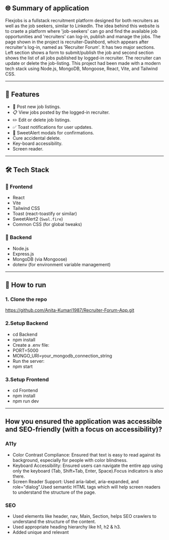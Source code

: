 ## 🌐 Summary of application

Flexjobs is a fullstack recruitment platform designed for both recruiters as well as the job seekers, similar to LinkedIn. The idea behind this website is to craete a platform where 'job-seekers' can go and find the available job opportunities and 'recruiters' can log-in, publish and manage the jobs. The page shown in the project is recruiter-Dashbord, which appears after recruiter's log-in, named as 'Recruiter Forum'. It has two major sections. Left section shows a form to submit/publish the job and second section shows the list of all jobs published by logged-in recruiter. The recruiter can update or delete the job-listing. This project had been made with a modern tech stack using Node.js, MongoDB, Mongoose, React, Vite, and Tailwind CSS.

---

## 🚀 Features

- 📝 Post new job listings.
- 📋 View jobs posted by the logged-in recruiter.
- ✏️ Edit or delete job listings.
- ✅ Toast notifications for user updates.
- 🧠 SweetAlert modals for confirmations.
- Cure accidental delete.
- Key-board accessibility.
- Screen reader.

---

## 🛠️ Tech Stack

### 🔹 Frontend

- React
- Vite
- Tailwind CSS
- Toast (react-toastify or similar)
- SweetAlert2 (`Swal.fire`)
- Common CSS (for global tweaks)

### 🔹 Backend

- Node.js
- Express.js
- MongoDB (via Mongoose)
- dotenv (for environment variable management)

---

## 🔧 How to run

### 1. Clone the repo

https://github.com/Anita-Kumari1987/Recruiter-Forum-App.git

### 2.Setup Backend

- cd Backend
- npm install
- Create a .env file:
- PORT=5000
- MONGO_URI=your_mongodb_connection_string
- Run the server:
- npm start

### 3.Setup Frontend

- cd Frontend
- npm install
- npm run dev

---

## How you ensured the application was accessible and SEO-friendly (with a focus on accessibility)?

### A11y

- Color Contrast Compliance: Ensured that text is easy to read against its background, especially for people with color blindness.
- Keyboard Accessibility: Ensured users can navigate the entire app using only the keyboard (Tab, Shift+Tab, Enter, Space).Focus indicators is also there.
- Screen Reader Support: Used aria-label, aria-expanded, and role="dialog".Used semantic HTML tags which will help screen readers to understand the structure of the page.

### SEO

- Used elements like header, nav, Main, Section, helps SEO crawlers to understand the structure of the content.
- Used appropriate heading hierarchy like h1, h2 & h3.
- Added unique and relevant <title> and <meta name="description" />
- Used clean, descriptive URLs.

---

## what type of tracking you have implemented, why and how it takes into consideration your users privacy.

### Tracking

I have used Google Analytics 4 (GA4) to track:

- Page views
- User engagement (like time on site and interactions)
- Traffic sources (where users are coming from)

### Privacy Considerations

- No personally identifiable information (PII) is collected.
- Google Analytics 4 anonymizes IP addresses by default.
- The script loads asynchronously, minimizing performance impact.
- We do not use tracking for remarketing or personalized advertising.
- Tracking is used solely for aggregate analytics to improve usability.

---

## 2 common threats and vulnerabilities that your project might be vulnerable too. Going into detail over one of them, explaining how you have mitigated yourself against it.

### Security:

### threats and vulnerabilities

1. No Input Validation or Sanitization : Website is trusting anything that users type into form without checking if it’s safe or even makes sense.
2. Accidental deletion: It is a serious threat to the integrity and availability of the data. If the delete button is exposed to anyone who is not authorised to use, then anyone can delete anything — even if it's accidental, it's still a serious issue.

### Mitigation

🛡️ Soft Delete to Prevent Accidental Deletion
To safeguard against accidental or unauthorized deletion, the application implements a soft delete mechanism rather than permanently removing job listings from the database.
Instead of deleting the data, the following logic is used in the backend:

<img width="768" alt="Screenshot 2025-04-17 at 18 48 27" src="https://github.com/user-attachments/assets/4849e568-0864-4771-a8c3-1e0e038e055d" />

✅ How It Works:

- When the "Delete" button is clicked, the job listing’s status is updated to "deleted" instead of being removed from MongoDB.
- This ensures that the data is retained in the database, providing an opportunity to restore it later if needed.
- All job listing queries are filtered to exclude entries where status is "deleted", so deleted listings are hidden from the frontend.

🔒 Why This is Secure:

- Prevents permanent loss of job data due to misclicks or accidental actions.
- Allows restoration of deleted entries (if needed in the future).

---

## 📌 Future Improvements

- Candidate portal & resume uploads
- Recruiter's log-in page
- Job filtering & search
- Admin dashboard
- Authentication
- Email notifications

## 🧑‍💻 Author

Anita Kumari
@Anita-Kumari1987
